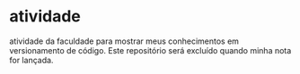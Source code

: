 # atividade

atividade da faculdade para mostrar meus conhecimentos em versionamento de código. Este repositório será excluído quando minha nota for lançada.
